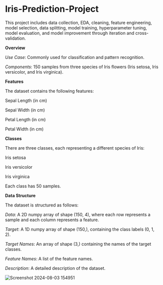 # Iris-Prediction-Project
This project includes data collection, EDA, cleaning, feature engineering, model selection, data splitting, model training, hyperparameter tuning, model evaluation, and model improvement through iteration and cross-validation.

**Overview**


*Use Case*: Commonly used for classification and pattern recognition.  

*Components*: 150 samples from three species of Iris flowers (Iris setosa, Iris versicolor, and Iris virginica).  

**Features**  

The dataset contains the following features:  


Sepal Length (in cm)  

Sepal Width (in cm)  

Petal Length (in cm)  

Petal Width (in cm)  

**Classes**  

There are three classes, each representing a different species of Iris:  


Iris setosa  

Iris versicolor  

Iris virginica  

Each class has 50 samples.  


**Data Structure**  

The dataset is structured as follows:  


*Data*: A 2D numpy array of shape (150, 4), where each row represents a sample and each column represents a feature.  

*Target*: A 1D numpy array of shape (150,), containing the class labels (0, 1, 2).  

*Target Names*: An array of shape (3,) containing the names of the target classes.  

*Feature Names*: A list of the feature names.  

*Description*: A detailed description of the dataset.  

![Screenshot 2024-08-03 154951](https://github.com/user-attachments/assets/554218f7-ab82-48de-835d-65c96fe36b36)
